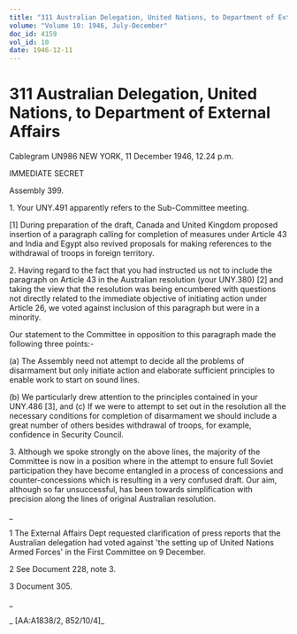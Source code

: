 ```yaml
---
title: "311 Australian Delegation, United Nations, to Department of External Affairs"
volume: "Volume 10: 1946, July-December"
doc_id: 4159
vol_id: 10
date: 1946-12-11
---
```


# 311 Australian Delegation, United Nations, to Department of External Affairs

Cablegram UN986 NEW YORK, 11 December 1946, 12.24 p.m.

IMMEDIATE SECRET

Assembly 399.

1\. Your UNY.491 apparently refers to the Sub-Committee meeting.

[1] During preparation of the draft, Canada and United Kingdom proposed insertion of a paragraph calling for completion of measures under Article 43 and India and Egypt also revived proposals for making references to the withdrawal of troops in foreign territory.

2\. Having regard to the fact that you had instructed us not to include the paragraph on Article 43 in the Australian resolution (your UNY.380) [2] and taking the view that the resolution was being encumbered with questions not directly related to the immediate objective of initiating action under Article 26, we voted against inclusion of this paragraph but were in a minority.

Our statement to the Committee in opposition to this paragraph made the following three points:-

(a) The Assembly need not attempt to decide all the problems of disarmament but only initiate action and elaborate sufficient principles to enable work to start on sound lines.

(b) We particularly drew attention to the principles contained in your UNY.486 [3], and (c) If we were to attempt to set out in the resolution all the necessary conditions for completion of disarmament we should include a great number of others besides withdrawal of troops, for example, confidence in Security Council.

3\. Although we spoke strongly on the above lines, the majority of the Committee is now in a position where in the attempt to ensure full Soviet participation they have become entangled in a process of concessions and counter-concessions which is resulting in a very confused draft. Our aim, although so far unsuccessful, has been towards simplification with precision along the lines of original Australian resolution.

_

1 The External Affairs Dept requested clarification of press reports that the Australian delegation had voted against 'the setting up of United Nations Armed Forces' in the First Committee on 9 December.

2 See Document 228, note 3.

3 Document 305.

_

_ [AA:A1838/2, 852/10/4]_
